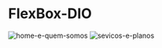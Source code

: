 # FlexBox-DIO
![home-e-quem-somos](https://user-images.githubusercontent.com/87333479/198134154-a5e4ddfc-ad34-481d-97ee-0773438f3cfd.JPG)
![sevicos-e-planos](https://user-images.githubusercontent.com/87333479/198134166-8b4879b7-1ac2-47da-aa89-352b76c817fb.JPG)

